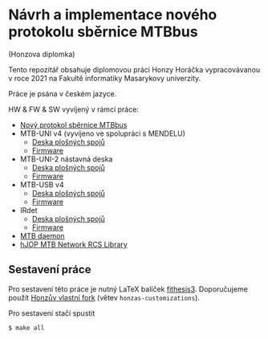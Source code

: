 Návrh a implementace nového protokolu sběrnice MTBbus
=====================================================

(Honzova diplomka)

Tento repozitář obsahuje diplomovou práci Honzy Horáčka vypracovávanou v roce
2021 na Fakultě informatiky Masarykovy univerzity.

Práce je psána v českém jazyce.

HW & FW & SW vyvíjený v rámci práce:

 * [Nový protokol sběrnice MTBbus](https://github.com/kmzbrnoI/mtbbus-protocol)
 * MTB-UNI v4 (vyvíjeno ve spolupráci s MENDELU)
   - [Deska plošných spojů](https://github.com/kmzbrnoI/mtb-uni-4-ele)
   - [Firmware](https://github.com/kmzbrnoI/mtb-uni-4-fw)
 * MTB-UNI-2 nástavná deska
   - [Deska plošných spojů](https://github.com/kmzbrnoI/mtb-2-avr-pcb)
   - [Firmware](https://github.com/kmzbrnoI/mtb-2-avr-fw)
 * MTB-USB v4
   - [Deska plošných spojů](https://github.com/kmzbrnoI/mtb-usb-4-pcb)
   - [Firmware](https://github.com/kmzbrnoI/mtb-usb-4-fw)
 * IRdet
   - [Deska plošných spojů](https://github.com/kmzbrnoI/irdet-ele)
   - [Firmware](https://github.com/kmzbrnoI/irdet-fw)
 * [MTB daemon](https://github.com/kmzbrnoI/mtb-daemon)
 * [hJOP MTB Network RCS Library](https://github.com/kmzbrnoI/mtb-net-lib)

## Sestavení práce

Pro sestavení této práce je nutný LaTeX balíček
[fithesis3](https://www.fi.muni.cz/lemma/projekty/fithesis3/). Doporučujeme
použít [Honzův vlastní fork](https://github.com/horacekj/fithesis3) (větev
`honzas-customizations`).

Pro sestavení stačí spustit
```
$ make all
```
